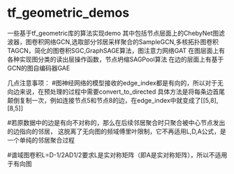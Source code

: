 # tf_geometric_demos
一些基于tf_geometric库的算法实现demo
其中包括节点层面上的ChebyNet图滤波器，图卷积网络GCN,选取部分邻居采样聚合的SampleGCN,多核拓扑图卷积TAGCN，简化的图卷积SGC,GraphSAGE算法，图注意力网络GAT
在图层面上有各种实现图分类的读出层操作函数，节点坍缩SAGPool算法
在边的层面上有基于GCN的图自编码器GAE


几点注意事项：
#图神经网络的模型接收的edge_index都是有向的，所以对于无向边来说，在预处理的过程中需要convert_to_directed
具体方法是将每条边首尾颠倒复制一次，例如连接节点5和节点8的边，在edge_index中就变成了[[5,8],[8,5]]

#若原数据中的边是有向不对称的，那么在后续邻居聚合时只聚合被中心节点发出的边指向的邻居，
这脱离了无向图的频域傅里叶限制，它不再适用L,D,A公式，是一个单纯的邻居聚合过程

#谱域图卷积L=D-1/2AD1/2要求L是实对称矩阵（即A是实对称矩阵），所以不适用于有向图
